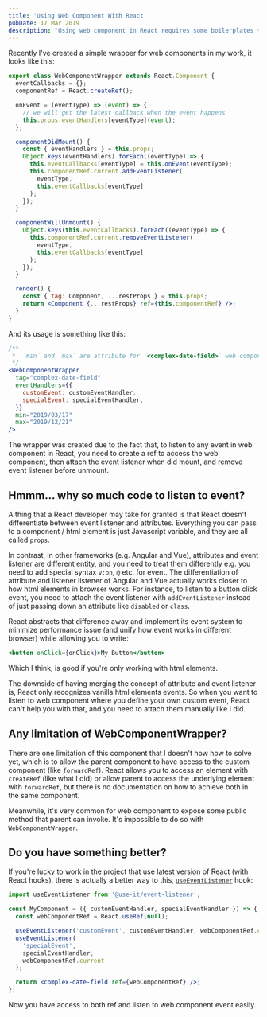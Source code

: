 ```yaml
---
title: 'Using Web Component With React'
pubDate: 17 Mar 2019
description: "Using web component in React requires some boilerplates to make it work, trying to abstract that boilerplate has a limitation. With React hooks, it's much less boiletplate and the abstraction is no longer needed."
---
```


Recently I've created a simple wrapper for web components in my work, it looks like this:

```jsx
export class WebComponentWrapper extends React.Component {
  eventCallbacks = {};
  componentRef = React.createRef();

  onEvent = (eventType) => (event) => {
    // we will get the latest callback when the event happens
    this.props.eventHandlers[eventType](event);
  };

  componentDidMount() {
    const { eventHandlers } = this.props;
    Object.keys(eventHandlers).forEach((eventType) => {
      this.eventCallbacks[eventType] = this.onEvent(eventType);
      this.componentRef.current.addEventListener(
        eventType,
        this.eventCallbacks[eventType]
      );
    });
  }

  componentWillUnmount() {
    Object.keys(this.eventCallbacks).forEach((eventType) => {
      this.componentRef.current.removeEventListener(
        eventType,
        this.eventCallbacks[eventType]
      );
    });
  }

  render() {
    const { tag: Component, ...restProps } = this.props;
    return <Component {...restProps} ref={this.componentRef} />;
  }
}
```

And its usage is something like this:

```jsx
/**
 *  `min` and `max` are attribute for `<complex-date-field>` web component
 */
<WebComponentWrapper
  tag="complex-date-field"
  eventHandlers={{
    customEvent: customEventHandler,
    specialEvent: specialEventHandler,
  }}
  min="2019/03/17"
  max="2019/12/21"
/>
```

The wrapper was created due to the fact that, to listen to any event in web component in React, you need to create a ref to access the web component, then attach the event listener when did mount, and remove event listener before unmount.

## Hmmm... why so much code to listen to event?

A thing that a React developer may take for granted is that React doesn't differentiate between event listener and attributes. Everything you can pass to a component / html element is just Javascript variable, and they are all called `props`.

In contrast, in other frameworks (e.g. Angular and Vue), attributes and event listener are different entity, and you need to treat them differently e.g. you need to add special syntax `v:on`, `@` etc. for event. The differentiation of attribute and listener listener of Angular and Vue actually works closer to how html elements in browser works. For instance, to listen to a button click event, you need to attach the event listener with `addEventListener` instead of just passing down an attribute like `disabled` or `class`.

React abstracts that difference away and implement its event system to minimize performance issue (and unify how event works in different browser) while allowing you to write:

```jsx
<button onClick={onClick}>My Button</button>
```

Which I think, is good if you're only working with html elements.

The downside of having merging the concept of attribute and event listener is, React only recognizes vanilla html elements events. So when you want to listen to web component where you define your own custom event, React can't help you with that, and you need to attach them manually like I did.

## Any limitation of WebComponentWrapper?

There are one limitation of this component that I doesn't how how to solve yet, which is to allow the parent component to have access to the custom component (like `forwardRef`). React allows you to access an element with `createRef` (like what I did) or allow parent to access the underlying element with `forwardRef`, but there is no documentation on how to achieve both in the same component.

Meanwhile, it's very common for web component to expose some public method that parent can invoke. It's impossible to do so with `WebComponentWrapper`.

## Do you have something better?

If you're lucky to work in the project that use latest version of React (with React hooks), there is actually a better way to this, [`useEventListener`](https://www.npmjs.com/package/@use-it/event-listener) hook:

```jsx
import useEventListener from '@use-it/event-listener';

const MyComponent = ({ customEventHandler, specialEventHandler }) => {
  const webComponentRef = React.useRef(null);

  useEventListener('customEvent', customEventHandler, webComponentRef.current);
  useEventListener(
    'specialEvent',
    specialEventHandler,
    webComponentRef.current
  );

  return <complex-date-field ref={webComponentRef} />;
};
```

Now you have access to both ref and listen to web component event easily.
